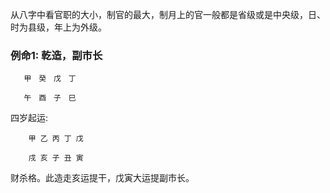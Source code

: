 从八字中看官职的大小，制官的最大，制月上的官一般都是省级或是中央级，日、时为县级，年上为外级。

### 例命1: 乾造，副市长
       甲　癸　戊　丁 　　　

       午　酉　子　巳　　　　　　　　　　　　
       
四岁起运:     

        甲 乙 丙 丁 戊

        戌 亥 子 丑 寅
        
财杀格。此造走亥运提干，戊寅大运提副市长。





